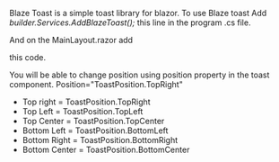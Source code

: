 ﻿Blaze Toast is a simple toast library for blazor.
To use Blaze toast
Add <i> builder.Services.AddBlazeToast(); </i> this line in the program .cs file.


And on the MainLayout.razor
 add 
         
<BlazeToasts Position="ToastPosition.TopRight"
             Timeout="50"
             ErrorIcon="fa-solid fa-xmark"
             InfoIcon="fa-solid fa-bell"
             SuccessIcon="fa-solid fa-circle-check"
             WarningIcon="fa-solid fa-triangle-exclamation"
             ShowProgressBar="@true"
             ShowCloseButton="@true">
</BlazeToasts>
this code.


You will be able to change position using position property in the toast component.
Position="ToastPosition.TopRight" 

- Top right  = ToastPosition.TopRight
- Top Left  = ToastPosition.TopLeft
- Top Center  = ToastPosition.TopCenter
- Bottom Left  = ToastPosition.BottomLeft
- Bottom Right  = ToastPosition.BottomRight
- Bottom Center  = ToastPosition.BottomCenter

